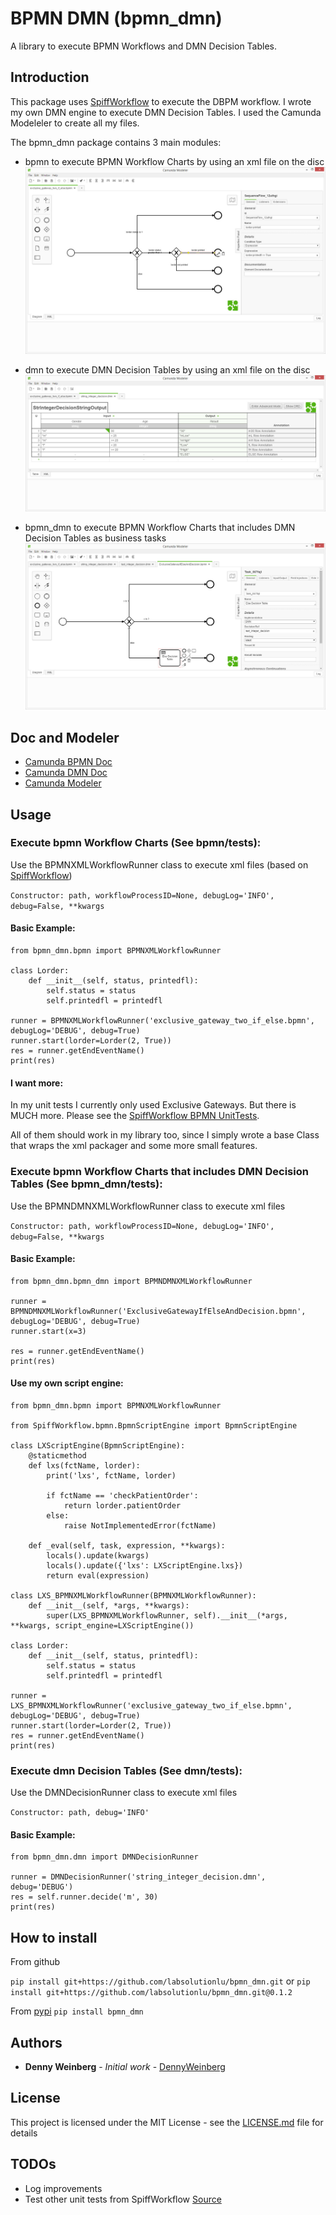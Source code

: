 # BPMN DMN (bpmn_dmn)

A library to execute BPMN Workflows and DMN Decision Tables.

## Introduction

This package uses [SpiffWorkflow](https://github.com/knipknap/SpiffWorkflow) to execute the DBPM workflow. I wrote my own DMN engine to execute DMN Decision Tables.
I used the Camunda Modeleler to create all my files.

The bpmn_dmn package contains 3 main modules:

- bpmn to execute BPMN Workflow Charts by using an xml file on the disc
![Alt text](bpmn.jpg?raw=true "BPMN")

- dmn to execute DMN Decision Tables by using an xml file on the disc
![Alt text](dmn.jpg?raw=true "DMN")

- bpmn_dmn to execute BPMN Workflow Charts that includes DMN Decision Tables as business tasks
![Alt text](bpmn_dmn.jpg?raw=true "BPMN_DMN")

## Doc and Modeler

* [Camunda BPMN Doc](https://docs.camunda.org/manual/7.7/)
* [Camunda DMN Doc](https://docs.camunda.org/manual/7.5/reference/dmn11/decision-table/)
* [Camunda Modeler](https://camunda.org/download/modeler/)

## Usage

### Execute bpmn Workflow Charts (See bpmn/tests):

Use the BPMNXMLWorkflowRunner class to execute xml files (based on [SpiffWorkflow](https://github.com/knipknap/SpiffWorkflow))

```Constructor: path, workflowProcessID=None, debugLog='INFO', debug=False, **kwargs```

#### Basic Example:

```
from bpmn_dmn.bpmn import BPMNXMLWorkflowRunner

class Lorder:
    def __init__(self, status, printedfl):
        self.status = status
        self.printedfl = printedfl

runner = BPMNXMLWorkflowRunner('exclusive_gateway_two_if_else.bpmn', debugLog='DEBUG', debug=True)
runner.start(lorder=Lorder(2, True))
res = runner.getEndEventName()
print(res)
```

#### I want more:

In my unit tests I currently only used Exclusive Gateways. But there is MUCH more.
Please see the [SpiffWorkflow BPMN UnitTests](https://github.com/knipknap/SpiffWorkflow/tree/master/tests/SpiffWorkflow/bpmn).

All of them should work in my library too, since I simply wrote a base Class that wraps the xml packager and some more small features.

### Execute bpmn Workflow Charts that includes DMN Decision Tables (See bpmn_dmn/tests):

Use the BPMNDMNXMLWorkflowRunner class to execute xml files

```Constructor: path, workflowProcessID=None, debugLog='INFO', debug=False, **kwargs```

#### Basic Example:

```
from bpmn_dmn.bpmn_dmn import BPMNDMNXMLWorkflowRunner

runner = BPMNDMNXMLWorkflowRunner('ExclusiveGatewayIfElseAndDecision.bpmn', debugLog='DEBUG', debug=True)
runner.start(x=3)

res = runner.getEndEventName()
print(res)
```

#### Use my own script engine:

```
from bpmn_dmn.bpmn import BPMNXMLWorkflowRunner

from SpiffWorkflow.bpmn.BpmnScriptEngine import BpmnScriptEngine

class LXScriptEngine(BpmnScriptEngine):
    @staticmethod
    def lxs(fctName, lorder):
        print('lxs', fctName, lorder)

        if fctName == 'checkPatientOrder':
            return lorder.patientOrder
        else:
            raise NotImplementedError(fctName)

    def _eval(self, task, expression, **kwargs):
        locals().update(kwargs)
        locals().update({'lxs': LXScriptEngine.lxs})
        return eval(expression)

class LXS_BPMNXMLWorkflowRunner(BPMNXMLWorkflowRunner):
    def __init__(self, *args, **kwargs):
        super(LXS_BPMNXMLWorkflowRunner, self).__init__(*args, **kwargs, script_engine=LXScriptEngine())

class Lorder:
    def __init__(self, status, printedfl):
        self.status = status
        self.printedfl = printedfl

runner = LXS_BPMNXMLWorkflowRunner('exclusive_gateway_two_if_else.bpmn', debugLog='DEBUG', debug=True)
runner.start(lorder=Lorder(2, True))
res = runner.getEndEventName()
print(res)
```

### Execute dmn Decision Tables (See dmn/tests):

Use the DMNDecisionRunner class to execute xml files

```Constructor: path, debug='INFO'```

#### Basic Example:

```
from bpmn_dmn.dmn import DMNDecisionRunner

runner = DMNDecisionRunner('string_integer_decision.dmn', debug='DEBUG')
res = self.runner.decide('m', 30)
print(res)
```

## How to install

From github

```pip install git+https://github.com/labsolutionlu/bpmn_dmn.git```
or
```pip install git+https://github.com/labsolutionlu/bpmn_dmn.git@0.1.2```

From [pypi](https://pypi.python.org/pypi/bpmn-dmn)
```pip install bpmn_dmn```

## Authors

* **Denny Weinberg** - *Initial work* - [DennyWeinberg](https://github.com/DennyWeinberg)

## License

This project is licensed under the MIT License - see the [LICENSE.md](LICENSE.md) file for details

## TODOs

* Log improvements
* Test other unit tests from SpiffWorkflow [Source](https://github.com/knipknap/SpiffWorkflow/tree/master/tests/SpiffWorkflow/bpmn)
